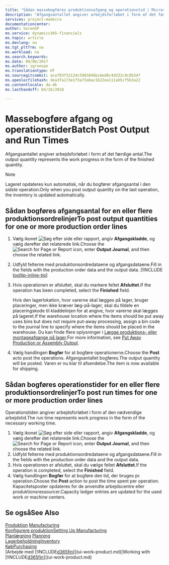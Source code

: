 ```yaml
---
title: "Sådan massebogføres produktionsafgang og operationstid | Microsoft Docs"
description: "Afgangsantallet angiver arbejdsforløbet i form af det færdige antal."
services: project-madeira
documentationcenter: 
author: SorenGP
ms.service: dynamics365-financials
ms.topic: article
ms.devlang: na
ms.tgt_pltfrm: na
ms.workload: na
ms.search.keywords: 
ms.date: 09/06/2017
ms.author: sgroespe
ms.translationtype: HT
ms.sourcegitcommit: acef03f32124c5983846bc6ed0c4d332c9c8b347
ms.openlocfilehash: dea3fa173e1f3a73abac1b22ea111ab5cf5b3a22
ms.contentlocale: da-dk
ms.lasthandoff: 04/16/2018

---
```

# <a name="batch-post-output-and-run-times"></a><span data-ttu-id="34781-103">Massebogføre afgang og operationstider</span><span class="sxs-lookup"><span data-stu-id="34781-103">Batch Post Output and Run Times</span></span>
<span data-ttu-id="34781-104">Afgangsantallet angiver arbejdsforløbet i form af det færdige antal.</span><span class="sxs-lookup"><span data-stu-id="34781-104">The output quantity represents the work progress in the form of the finished quantity.</span></span>  

> [!NOTE]
> <span data-ttu-id="34781-105">Lageret opdateres kun automatisk, når du bogfører afgangsantal i den sidste operation.</span><span class="sxs-lookup"><span data-stu-id="34781-105">Only when you post output quantity on the last operation, the inventory is updated automatically.</span></span>  

## <a name="to-post-output-quantities-for-one-or-more-production-order-lines"></a><span data-ttu-id="34781-106">Sådan bogføres afgangsantal for en eller flere produktionsordrelinjer</span><span class="sxs-lookup"><span data-stu-id="34781-106">To post output quantities for one or more production order lines</span></span>
1. <span data-ttu-id="34781-107">Vælg ikonet ![Søg efter side eller rapport](media/ui-search/search_small.png "Ikonet Søg efter side eller rapport"), angiv **Afgangskladde**, og vælg derefter det relaterede link.</span><span class="sxs-lookup"><span data-stu-id="34781-107">Choose the ![Search for Page or Report](media/ui-search/search_small.png "Search for Page or Report icon") icon, enter **Output Journal**, and then choose the related link.</span></span>  
2. <span data-ttu-id="34781-108">Udfyld felterne med produktionsordredataene og afgangsdataene.</span><span class="sxs-lookup"><span data-stu-id="34781-108">Fill in the fields with the production order data and the output data.</span></span> [!INCLUDE [tooltip-inline-tip](includes/tooltip-inline-tip_md.md)]
3. <span data-ttu-id="34781-109">Hvis operationen er afsluttet, skal du markere feltet **Afsluttet**.</span><span class="sxs-lookup"><span data-stu-id="34781-109">If the operation has been completed, select the **Finished** field.</span></span>  

    <span data-ttu-id="34781-110">Hvis den lagerlokation, hvor varerne skal lægges på lager, bruger placeringer, men ikke kræver læg-på-lager, skal du  tildele en placeringskode til kladdelinjen for at angive, hvor varerne skal lægges på lageret.</span><span class="sxs-lookup"><span data-stu-id="34781-110">If the warehouse location where the items should be put away uses bins but does not require put-away processing,  assign a bin code to the journal line to specify where the items should be placed in the warehouse.</span></span> <span data-ttu-id="34781-111">Du kan finde flere oplysninger i [Lægge produktions- eller montageafgange på lager](warehouse-how-to-put-away-production-output.md).</span><span class="sxs-lookup"><span data-stu-id="34781-111">For more information, see [Put Away Production or Assembly Output](warehouse-how-to-put-away-production-output.md).</span></span>  

4. <span data-ttu-id="34781-112">Vælg handlingen **Bogfør** for at bogføre operationerne.</span><span class="sxs-lookup"><span data-stu-id="34781-112">Choose the **Post** acto post the operations.</span></span> <span data-ttu-id="34781-113">Afgangsantallet bogføres.</span><span class="sxs-lookup"><span data-stu-id="34781-113">The output quantity will be posted.</span></span> <span data-ttu-id="34781-114">Varen er nu klar til afsendelse.</span><span class="sxs-lookup"><span data-stu-id="34781-114">The item is now available for shipping.</span></span>  

## <a name="to-post-run-times-for-one-or-more-production-order-lines"></a><span data-ttu-id="34781-115">Sådan bogføres operationstider for en eller flere produktionsordrelinjer</span><span class="sxs-lookup"><span data-stu-id="34781-115">To post run times for one or more production order lines</span></span>
<span data-ttu-id="34781-116">Operationstiden angiver arbejdsforløbet i form af den nødvendige arbejdstid.</span><span class="sxs-lookup"><span data-stu-id="34781-116">The run time represents work progress in the form of the necessary working time.</span></span>    

1.  <span data-ttu-id="34781-117">Vælg ikonet ![Søg efter side eller rapport](media/ui-search/search_small.png "Ikonet Søg efter side eller rapport"), angiv **Afgangskladde**, og vælg derefter det relaterede link.</span><span class="sxs-lookup"><span data-stu-id="34781-117">Choose the ![Search for Page or Report](media/ui-search/search_small.png "Search for Page or Report icon") icon, enter **Output Journal**, and then choose the related link.</span></span>  
2. <span data-ttu-id="34781-118">Udfyld felterne med produktionsordredataene og afgangsdataene.</span><span class="sxs-lookup"><span data-stu-id="34781-118">Fill in the fields with the production order data and the output data.</span></span>  
3.  <span data-ttu-id="34781-119">Hvis operationen er afsluttet, skal du vælge feltet **Afsluttet**.</span><span class="sxs-lookup"><span data-stu-id="34781-119">If the operation is completed, select the **Finished** field.</span></span>  
4. <span data-ttu-id="34781-120">Vælg handlingen **Bogfør** for at bogføre den tid, der bruges pr. operation.</span><span class="sxs-lookup"><span data-stu-id="34781-120">Choose the **Post** action to post the time spent per operation.</span></span> <span data-ttu-id="34781-121">Kapacitetsposter opdateres for de anvendte arbejdscentre eller produktionsressourcer.</span><span class="sxs-lookup"><span data-stu-id="34781-121">Capacity ledger entries are updated for the used work or machine centers.</span></span>

## <a name="see-also"></a><span data-ttu-id="34781-122">Se også</span><span class="sxs-lookup"><span data-stu-id="34781-122">See Also</span></span>  
<span data-ttu-id="34781-123">[Produktion](production-manage-manufacturing.md)  </span><span class="sxs-lookup"><span data-stu-id="34781-123">[Manufacturing](production-manage-manufacturing.md)  </span></span>  
[<span data-ttu-id="34781-124">Konfigurere produktion</span><span class="sxs-lookup"><span data-stu-id="34781-124">Setting Up Manufacturing</span></span>](production-configure-production-processes.md)  
<span data-ttu-id="34781-125">[Planlægning](production-planning.md)    </span><span class="sxs-lookup"><span data-stu-id="34781-125">[Planning](production-planning.md)    </span></span>  
[<span data-ttu-id="34781-126">Lagerbeholdning</span><span class="sxs-lookup"><span data-stu-id="34781-126">Inventory</span></span>](inventory-manage-inventory.md)  
[<span data-ttu-id="34781-127">Køb</span><span class="sxs-lookup"><span data-stu-id="34781-127">Purchasing</span></span>](purchasing-manage-purchasing.md)  
<span data-ttu-id="34781-128">[Arbejde med [!INCLUDE[d365fin](includes/d365fin_md.md)]](ui-work-product.md)</span><span class="sxs-lookup"><span data-stu-id="34781-128">[Working with [!INCLUDE[d365fin](includes/d365fin_md.md)]](ui-work-product.md)</span></span>

